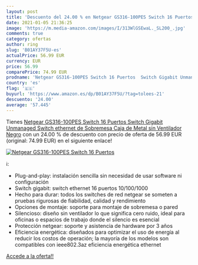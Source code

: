 ```yaml
---
layout: post
title: 'Descuento del 24.00 % en Netgear GS316-100PES Switch 16 Puertos  '
date: 2021-01-05 21:36:25
image: 'https://m.media-amazon.com/images/I/313WlGSEwaL._SL200_.jpg'
comments: true
category: ofertas
author: ring
slug: 'B01AY37F5U-es'
actualPrice: 56.99 EUR
currency: EUR
price: 56.99
comparePrice: 74.99 EUR
prodname: 'Netgear GS316-100PES Switch 16 Puertos  Switch Gigabit Unmanaged  Switch ethernet de Sobremesa  Caja de Metal sin Ventilador  Negro'
country: 'es'
flag: '🇪🇸'
buyurl: 'https://www.amazon.es/dp/B01AY37F5U/?tag=tolees-21'
descuento: '24.00'
average: '57.445'
---
```


Tienes [Netgear GS316-100PES Switch 16 Puertos  Switch Gigabit Unmanaged  Switch ethernet de Sobremesa  Caja de Metal sin Ventilador  Negro](https://www.amazon.es/dp/B01AY37F5U/?tag=tolees-21) con un 24.00 % de descuento con precio de oferta de 56.99 EUR (original: 74.99 EUR) en el siguiente enlace!

[![Netgear GS316-100PES Switch 16 Puertos  ](https://m.media-amazon.com/images/I/313WlGSEwaL._SL200_.jpg)](https://www.amazon.es/dp/B01AY37F5U/?tag=tolees-21)

ℹ️:

- Plug-and-play: instalación sencilla sin necesidad de usar software ni configuración
- Switch gigabit: switch ethernet 16 puertos 10/100/1000
- Hecho para durar: todos los switches de red netgear se someten a pruebas rigurosas de fiabilidad, calidad y rendimiento
- Opciones de montaje: soporte para montaje de sobremesa o pared
- Silencioso: diseño sin ventilador lo que significa cero ruido, ideal para oficinas o espacios de trabajo donde el silencio es esencial
- Protección netgear: soporte y asistencia de hardware por 3 años
- Eficiencia energética: diseñados para optimizar el uso de energía al reducir los costos de operación; la mayoría de los modelos son compatibles con ieee802.3az eficiencia energética ethernet

[Accede a la oferta!!](https://www.amazon.es/dp/B01AY37F5U/?tag=tolees-21)
